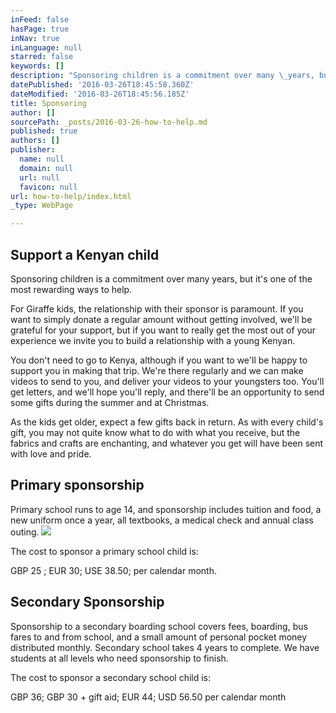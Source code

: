 ```yaml
---
inFeed: false
hasPage: true
inNav: true
inLanguage: null
starred: false
keywords: []
description: "Sponsoring children is a commitment over many \_years, but it's one of the most rewarding ways to help."
datePublished: '2016-03-26T18:45:58.360Z'
dateModified: '2016-03-26T18:45:56.185Z'
title: Sponsoring
author: []
sourcePath: _posts/2016-03-26-how-to-help.md
published: true
authors: []
publisher:
  name: null
  domain: null
  url: null
  favicon: null
url: how-to-help/index.html
_type: WebPage

---
```

## Support a Kenyan child

Sponsoring children is a commitment over many  years, but it's one of the most rewarding ways to help.

For Giraffe kids, the relationship with their sponsor is paramount. If you want to simply donate a regular amount without getting involved, we'll be grateful for your support, but if you want to really get the most out of your experience we invite you to build a relationship with  a young Kenyan.

You don't need to go to Kenya, although if you want to we'll be happy to support you in making that trip.  We're there regularly and we can make videos to send to you, and deliver  your videos to your youngsters too. You'll get letters, and we'll hope you'll reply, and there'll be an opportunity to send some gifts during the summer and at Christmas.  

As the kids get older, expect a few gifts back in return.  As with every child's gift, you may not quite know what to do with what you receive, but the fabrics and crafts are enchanting, and whatever you get will have been sent with love and pride.

## Primary sponsorship

Primary school runs to age 14, and sponsorship includes tuition and food, a new uniform once a year, all textbooks, a medical check and annual class outing.
![](https://the-grid-user-content.s3-us-west-2.amazonaws.com/a48d9603-2fdb-403c-a3cf-e936b35f56f3.jpg)

The cost to sponsor a primary school child is:

GBP 25 ; EUR 30;  USE 38.50;  per calendar month.

## Secondary Sponsorship

Sponsorship to a secondary boarding school covers fees, boarding, bus fares to and from school, and a small amount of personal pocket money distributed monthly. Secondary school takes 4 years to complete. We have students at all levels who need sponsorship to finish.

The cost to sponsor a secondary school child is:

GBP 36;  GBP 30 + gift aid;  EUR 44;  USD 56.50 per calendar month